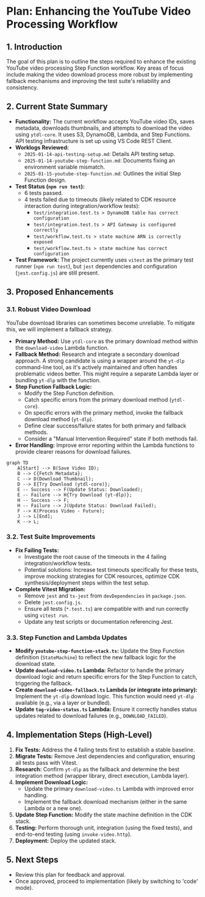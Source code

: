 # Plan: Enhancing the YouTube Video Processing Workflow

## 1. Introduction

The goal of this plan is to outline the steps required to enhance the existing YouTube video processing Step Function workflow. Key areas of focus include making the video download process more robust by implementing fallback mechanisms and improving the test suite's reliability and consistency.

## 2. Current State Summary

- **Functionality:** The current workflow accepts YouTube video IDs, saves metadata, downloads thumbnails, and attempts to download the video using `ytdl-core`. It uses S3, DynamoDB, Lambda, and Step Functions. API testing infrastructure is set up using VS Code REST Client.
- **Worklogs Reviewed:**
    - `2025-01-14-api-testing-setup.md`: Details API testing setup.
    - `2025-01-14-youtube-step-function.md`: Documents fixing an environment variable mismatch.
    - `2025-01-15-youtube-step-function.md`: Outlines the initial Step Function design.
- **Test Status (`npm run test`):**
    - 6 tests passed.
    - 4 tests failed due to timeouts (likely related to CDK resource interaction during integration/workflow tests):
        - `test/integration.test.ts > DynamoDB table has correct configuration`
        - `test/integration.test.ts > API Gateway is configured correctly`
        - `test/workflow.test.ts > state machine ARN is correctly exposed`
        - `test/workflow.test.ts > state machine has correct configuration`
- **Test Framework:** The project currently uses `vitest` as the primary test runner (`npm run test`), but `jest` dependencies and configuration (`jest.config.js`) are still present.

## 3. Proposed Enhancements

### 3.1. Robust Video Download

YouTube download libraries can sometimes become unreliable. To mitigate this, we will implement a fallback strategy.

- **Primary Method:** Use `ytdl-core` as the primary download method within the `download-video` Lambda function.
- **Fallback Method:** Research and integrate a secondary download approach. A strong candidate is using a wrapper around the `yt-dlp` command-line tool, as it's actively maintained and often handles problematic videos better. This might require a separate Lambda layer or bundling `yt-dlp` with the function.
- **Step Function Fallback Logic:**
    - Modify the Step Function definition.
    - Catch specific errors from the primary download method (`ytdl-core`).
    - On specific errors with the primary method, invoke the fallback download method (`yt-dlp`).
    - Define clear success/failure states for both primary and fallback methods.
    - Consider a "Manual Intervention Required" state if both methods fail.
- **Error Handling:** Improve error reporting within the Lambda functions to provide clearer reasons for download failures.

```mermaid
graph TD
    A[Start] --> B(Save Video ID);
    B --> C{Fetch Metadata};
    C --> D(Download Thumbnail);
    D --> E{Try Download (ytdl-core)};
    E -- Success --> F(Update Status: Downloaded);
    E -- Failure --> H{Try Download (yt-dlp)};
    H -- Success --> F;
    H -- Failure --> J(Update Status: Download Failed);
    F --> K(Process Video - Future);
    J --> L[End];
    K --> L;
```

### 3.2. Test Suite Improvements

- **Fix Failing Tests:**
    - Investigate the root cause of the timeouts in the 4 failing integration/workflow tests.
    - Potential solutions: Increase test timeouts specifically for these tests, improve mocking strategies for CDK resources, optimize CDK synthesis/deployment steps within the test setup.
- **Complete Vitest Migration:**
    - Remove `jest` and `ts-jest` from `devDependencies` in `package.json`.
    - Delete `jest.config.js`.
    - Ensure all tests (`*.test.ts`) are compatible with and run correctly using `vitest run`.
    - Update any test scripts or documentation referencing Jest.

### 3.3. Step Function and Lambda Updates

- **Modify `youtube-step-function-stack.ts`:** Update the Step Function definition (`StateMachine`) to reflect the new fallback logic for the download state.
- **Update `download-video.ts` Lambda:** Refactor to handle the primary download logic and return specific errors for the Step Function to catch, triggering the fallback.
- **Create `download-video-fallback.ts` Lambda (or integrate into primary):** Implement the `yt-dlp` download logic. This function would need `yt-dlp` available (e.g., via a layer or bundled).
- **Update `tag-video-status.ts` Lambda:** Ensure it correctly handles status updates related to download failures (e.g., `DOWNLOAD_FAILED`).

## 4. Implementation Steps (High-Level)

1.  **Fix Tests:** Address the 4 failing tests first to establish a stable baseline.
2.  **Migrate Tests:** Remove Jest dependencies and configuration, ensuring all tests pass with Vitest.
3.  **Research:** Confirm `yt-dlp` as the fallback and determine the best integration method (wrapper library, direct execution, Lambda layer).
4.  **Implement Download Logic:**
    *   Update the primary `download-video.ts` Lambda with improved error handling.
    *   Implement the fallback download mechanism (either in the same Lambda or a new one).
5.  **Update Step Function:** Modify the state machine definition in the CDK stack.
6.  **Testing:** Perform thorough unit, integration (using the fixed tests), and end-to-end testing (using `invoke-video.http`).
7.  **Deployment:** Deploy the updated stack.

## 5. Next Steps

- Review this plan for feedback and approval.
- Once approved, proceed to implementation (likely by switching to 'code' mode).